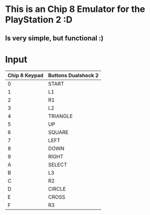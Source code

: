 # This is an Chip 8 Emulator for the PlayStation 2 :D

## Is very simple, but functional :)

# Input

| **Chip 8 Keypad** | **Buttons Dualshock 2**   |
|------------------|---------------------------|
| 0                | START                     |
| 1                | L1                        |
| 2                | R1                        |
| 3                | L2                        |
| 4                | TRIANGLE                  |
| 5                | UP                        |
| 6                | SQUARE                    |
| 7                | LEFT                      |
| 8                | DOWN                      |
| 9                | RIGHT                     |
| A                | SELECT                    |
| B                | L3                        |
| C                | R2                        |
| D                | CIRCLE                    |
| E                | CROSS                     |
| F                | R3                        |

